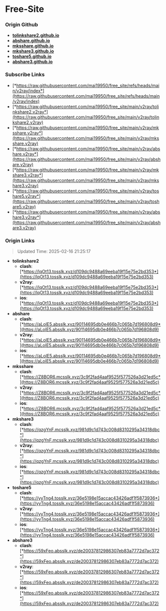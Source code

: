 # Free-Site

### Origin Github

- [**tolinkshare2.github.io**](https://github.com/tolinkshare2/tolinkshare2.github.io)
- [**abshare.github.io**](https://github.com/abshare/abshare.github.io)
- [**mksshare.github.io**](https://github.com/mksshare/mksshare.github.io)
- [**mkshare3.github.io**](https://github.com/mkshare3/mkshare3.github.io)
- [**toshare5.github.io**](https://github.com/toshare5/toshare5.github.io)
- [**abshare3.github.io**](https://github.com/abshare3/abshare3.github.io)

### Subscribe Links

- [*https://raw.githubusercontent.com/mai19950/free_site/refs/heads/main/v2ray/index*](https://raw.githubusercontent.com/mai19950/free_site/refs/heads/main/v2ray/index)
- [*https://raw.githubusercontent.com/mai19950/free_site/main/v2ray/tolinkshare2.v2ray*](https://raw.githubusercontent.com/mai19950/free_site/main/v2ray/tolinkshare2.v2ray)
- [*https://raw.githubusercontent.com/mai19950/free_site/main/v2ray/mksshare.v2ray*](https://raw.githubusercontent.com/mai19950/free_site/main/v2ray/mksshare.v2ray)
- [*https://raw.githubusercontent.com/mai19950/free_site/main/v2ray/abshare.v2ray*](https://raw.githubusercontent.com/mai19950/free_site/main/v2ray/abshare.v2ray)
- [*https://raw.githubusercontent.com/mai19950/free_site/main/v2ray/mkshare3.v2ray*](https://raw.githubusercontent.com/mai19950/free_site/main/v2ray/mkshare3.v2ray)
- [*https://raw.githubusercontent.com/mai19950/free_site/main/v2ray/toshare5.v2ray*](https://raw.githubusercontent.com/mai19950/free_site/main/v2ray/toshare5.v2ray)
- [*https://raw.githubusercontent.com/mai19950/free_site/main/v2ray/abshare3.v2ray*](https://raw.githubusercontent.com/mai19950/free_site/main/v2ray/abshare3.v2ray)

### Origin Links

> Updated Time: 2025-02-16 21:25:17

- **tolinkshare2**
  - **clash**: [*https://lqOt13.tosslk.xyz/d109dc9488a69eeba19f15e75e2bd353*](https://lqOt13.tosslk.xyz/d109dc9488a69eeba19f15e75e2bd353)
  - **v2ray**: [*https://lqOt13.tosslk.xyz/d109dc9488a69eeba19f15e75e2bd353*](https://lqOt13.tosslk.xyz/d109dc9488a69eeba19f15e75e2bd353)
  - **ios**: [*https://lqOt13.tosslk.xyz/d109dc9488a69eeba19f15e75e2bd353*](https://lqOt13.tosslk.xyz/d109dc9488a69eeba19f15e75e2bd353)
- **abshare**
  - **clash**: [*https://aLolE5.absslk.xyz/90114695db0e466b7c065b7d196808d9*](https://aLolE5.absslk.xyz/90114695db0e466b7c065b7d196808d9)
  - **v2ray**: [*https://aLolE5.absslk.xyz/90114695db0e466b7c065b7d196808d9*](https://aLolE5.absslk.xyz/90114695db0e466b7c065b7d196808d9)
  - **ios**: [*https://aLolE5.absslk.xyz/90114695db0e466b7c065b7d196808d9*](https://aLolE5.absslk.xyz/90114695db0e466b7c065b7d196808d9)
- **mksshare**
  - **clash**: [*https://Z8BOR6.mcsslk.xyz/3c9f2fad4aaf9525f577526a3d21ed5c*](https://Z8BOR6.mcsslk.xyz/3c9f2fad4aaf9525f577526a3d21ed5c)
  - **v2ray**: [*https://Z8BOR6.mcsslk.xyz/3c9f2fad4aaf9525f577526a3d21ed5c*](https://Z8BOR6.mcsslk.xyz/3c9f2fad4aaf9525f577526a3d21ed5c)
  - **ios**: [*https://Z8BOR6.mcsslk.xyz/3c9f2fad4aaf9525f577526a3d21ed5c*](https://Z8BOR6.mcsslk.xyz/3c9f2fad4aaf9525f577526a3d21ed5c)
- **mkshare3**
  - **clash**: [*https://qzgYnF.mcsslk.xyz/981d9c1d743c008d8310295a34318dbc*](https://qzgYnF.mcsslk.xyz/981d9c1d743c008d8310295a34318dbc)
  - **v2ray**: [*https://qzgYnF.mcsslk.xyz/981d9c1d743c008d8310295a34318dbc*](https://qzgYnF.mcsslk.xyz/981d9c1d743c008d8310295a34318dbc)
  - **ios**: [*https://qzgYnF.mcsslk.xyz/981d9c1d743c008d8310295a34318dbc*](https://qzgYnF.mcsslk.xyz/981d9c1d743c008d8310295a34318dbc)
- **toshare5**
  - **clash**: [*https://yyTng4.tosslk.xyz/36e5198e15accac43426adf1f5873936*](https://yyTng4.tosslk.xyz/36e5198e15accac43426adf1f5873936)
  - **v2ray**: [*https://yyTng4.tosslk.xyz/36e5198e15accac43426adf1f5873936*](https://yyTng4.tosslk.xyz/36e5198e15accac43426adf1f5873936)
  - **ios**: [*https://yyTng4.tosslk.xyz/36e5198e15accac43426adf1f5873936*](https://yyTng4.tosslk.xyz/36e5198e15accac43426adf1f5873936)
- **abshare3**
  - **clash**: [*https://59xFeo.absslk.xyz/de20037812986307eb83a7772d7ac372*](https://59xFeo.absslk.xyz/de20037812986307eb83a7772d7ac372)
  - **v2ray**: [*https://59xFeo.absslk.xyz/de20037812986307eb83a7772d7ac372*](https://59xFeo.absslk.xyz/de20037812986307eb83a7772d7ac372)
  - **ios**: [*https://59xFeo.absslk.xyz/de20037812986307eb83a7772d7ac372*](https://59xFeo.absslk.xyz/de20037812986307eb83a7772d7ac372)
